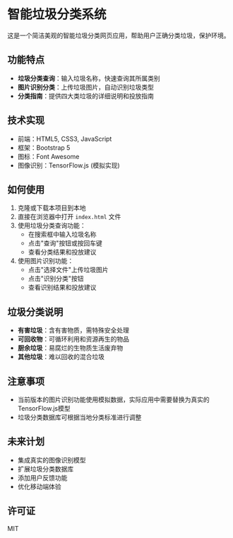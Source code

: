 # 智能垃圾分类系统

这是一个简洁美观的智能垃圾分类网页应用，帮助用户正确分类垃圾，保护环境。

## 功能特点

- **垃圾分类查询**：输入垃圾名称，快速查询其所属类别
- **图片识别分类**：上传垃圾图片，自动识别垃圾类型
- **分类指南**：提供四大类垃圾的详细说明和投放指南

## 技术实现

- 前端：HTML5, CSS3, JavaScript
- 框架：Bootstrap 5
- 图标：Font Awesome
- 图像识别：TensorFlow.js (模拟实现)

## 如何使用

1. 克隆或下载本项目到本地
2. 直接在浏览器中打开 `index.html` 文件
3. 使用垃圾分类查询功能：
   - 在搜索框中输入垃圾名称
   - 点击"查询"按钮或按回车键
   - 查看分类结果和投放建议
4. 使用图片识别功能：
   - 点击"选择文件"上传垃圾图片
   - 点击"识别分类"按钮
   - 查看识别结果和投放建议

## 垃圾分类说明

- **有害垃圾**：含有害物质，需特殊安全处理
- **可回收物**：可循环利用和资源再生的物品
- **厨余垃圾**：易腐烂的生物质生活废弃物
- **其他垃圾**：难以回收的混合垃圾

## 注意事项

- 当前版本的图片识别功能使用模拟数据，实际应用中需要替换为真实的TensorFlow.js模型
- 垃圾分类数据库可根据当地分类标准进行调整

## 未来计划

- 集成真实的图像识别模型
- 扩展垃圾分类数据库
- 添加用户反馈功能
- 优化移动端体验

## 许可证

MIT